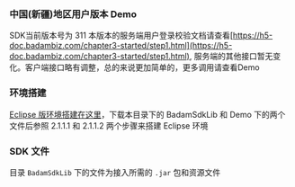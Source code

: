 ### 中国(新疆)地区用户版本 Demo
SDK当前版本号为 311
本版本的服务端用户登录校验文档请查看[https://h5-doc.badambiz.com/chapter3-started/step1.html](https://h5-doc.badambiz.com/chapter3-started/step1.html), 服务端的其他接口暂无变化。客户端接口略有调整，总的来说更加简单的，更多调用请查看Demo

### 环境搭建
[Eclipse 版环境搭建在这里](https://sdk-doc.badambiz.com/chapter1-started/step2.1.html)，下载本目录下的 BadamSdkLib 和 Demo 下的两个文件后参照 2.1.1.1 和 2.1.1.2 两个步骤来搭建 Eclipse 环境

### SDK 文件

目录 `BadamSdkLib` 下的文件为接入所需的 `.jar` 包和资源文件 
